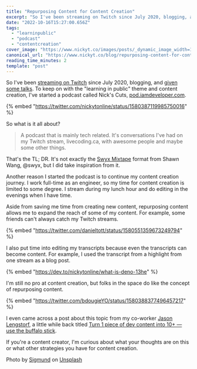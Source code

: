 ```yaml
---
title: "Repurposing Content for Content Creation"
excerpt: "So I've been streaming on Twitch since July 2020, blogging, and given some talks. To keep on with the..."
date: "2022-10-16T15:27:00.656Z"
tags:
  - "learninpublic"
  - "podcast"
  - "contentcreation"
cover_image: "https://www.nickyt.co/images/posts/_dynamic_image_width=1000,height=420,fit=cover,gravity=auto,format=auto_https%3A%2F%2Fdev-to-uploads.s3.amazonaws.com%2Fuploads%2Farticles%2Fovd3nhk3ukuqpfpxagw4.jpg"
canonical_url: "https://www.nickyt.co/blog/repurposing-content-for-content-creation-3l4d/"
reading_time_minutes: 2
template: "post"
---
```


So I've been [streaming on Twitch](https://livecoding.ca) since July 2020, blogging, and [given some talks](https://iamdeveloper.com/talks). To keep on with the "learning in public" theme and content creation, I've started a podcast called Nick's Cuts, [pod.iamdeveloper.com](https://pod.iamdeveloper.com).

{% embed "https://twitter.com/nickytonline/status/1580387119985750016" %}

So what is it all about?

> A podcast that is mainly tech related. It's conversations I've had on my Twitch stream, livecoding.ca, with awesome people and maybe some other things.

That's the TL; DR. It's not exactly the [Swyx Mixtape](https://mixtape.swyx.io/) format from Shawn Wang, @swyx, but I did take inspiration from it.

Another reason I started the podcast is to continue my content creation journey. I work full-time as an engineer, so my time for content creation is limited to some degree. I stream during my lunch hour and do editing in the evenings when I have time.

Aside from saving me time from creating new content, repurposing content allows me to expand the reach of some of my content. For example, some friends can't always catch my Twitch streams.

{% embed "https://twitter.com/danieltott/status/1580551359673249794" %}

I also put time into editing my transcripts because even the transcripts can become content. For example, I used the transcript from a highlight from one stream as a blog post.

{% embed "https://dev.to/nickytonline/what-is-deno-13he" %}

I'm still no pro at content creation, but folks in the space do like the concept of repurposing content.

{% embed "https://twitter.com/bdougieYO/status/1580388377496457217" %}

I even came across a post about this topic from my co-worker [Jason Lengstorf](https://dev.to/jlengstorf), a little while back titled [Turn 1 piece of dev content into 10+ — use the buffalo stick](https://www.jason.af/effective-devrel-buffalo-stick/).

If you're a content creator, I'm curious about what your thoughts are on this or what other strategies you have for content creation.

Photo by <a href="https://unsplash.com/@sigmund?utm_source=unsplash&utm_medium=referral&utm_content=creditCopyText">Sigmund</a> on <a href="https://unsplash.com/s/photos/recycle?utm_source=unsplash&utm_medium=referral&utm_content=creditCopyText">Unsplash</a>
